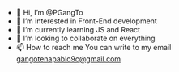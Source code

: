 - 👋 Hi, I’m @PGangTo
- 👀 I’m interested in Front-End development
- 🌱 I’m currently learning JS and React 
- 💞️ I’m looking to collaborate on everything 
- 📫 How to reach me 
You can write to my email gangotenapablo9c@gmail.com

<!---
PGangTo/PGangTo is a ✨ special ✨ repository because its `README.md` (this file) appears on your GitHub profile.
You can click the Preview link to take a look at your changes.
--->

